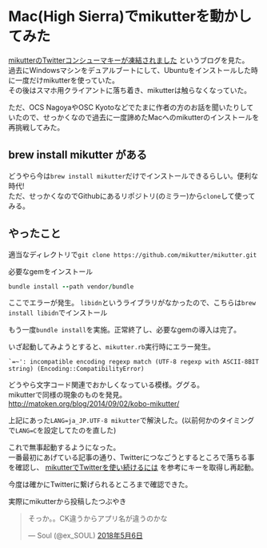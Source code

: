 # Mac(High Sierra)でmikutterを動かしてみた

[mikutterのTwitterコンシューマキーが凍結されました](http://mikutter.hatenablog.com/entry/2018/05/05/164014)
というブログを見た。<br>
過去にWindowsマシンをデュアルブートにして、Ubuntuをインストールした時に一度だけmikutterを使っていた。<br>
その後はスマホ用クライアントに落ち着き、mikutterは触らなくなっていた。<br>

ただ、OCS NagoyaやOSC Kyotoなどでたまに作者の方のお話を聞いたりしていたので、せっかくなので過去に一度諦めたMacへのmikutterのインストールを再挑戦してみた。

## brew install mikutter がある

どうやら今は`brew install mikutter`だけでインストールできるらしい。便利な時代!<br>
ただ、せっかくなのでGithubにあるリポジトリ(のミラー)から`clone`して使ってみる。<br>

## やったこと

適当なディレクトリで`git clone https://github.com/mikutter/mikutter.git`<br>

必要なgemをインストール
```rb
bundle install --path vendor/bundle
```

ここでエラーが発生。
`libidn`というライブラリがなかったので、こちらは`brew install libidn`でインストール

もう一度`bundle install`を実施。正常終了し、必要なgemの導入は完了。

いざ起動してみようとすると、`mikutter.rb`実行時にエラー発生。

```log
`=~': incompatible encoding regexp match (UTF-8 regexp with ASCII-8BIT string) (Encoding::CompatibilityError)
```

どうやら文字コード関連でおかしくなっている模様。ググる。<br>
mikutterで同様の現象のものを発見。http://matoken.org/blog/2014/09/02/kobo-mikutter/

上記にあった`LANG=ja_JP.UTF-8 mikutter`で解決した。(以前何かのタイミングで`LANG=C`を設定してたのを直した)

これで無事起動するようになった。<br>
一番最初にあげている記事の通り、Twitterにつなごうとするところで落ちる事を確認し、
[mikutterでTwitterを使い続けるには](http://mikutter.hatenablog.com/entry/2017/11/19/202832)
を参考にキーを取得し再起動。

今度は確かにTwitterに繋げられるところまで確認できた。

実際にmikutterから投稿したつぶやき

<blockquote class="twitter-tweet" data-lang="ja"><p lang="ja" dir="ltr">そっか。。CK違うからアプリ名が違うのかな</p>&mdash; Soul (@ex_SOUL) <a href="https://twitter.com/ex_SOUL/status/992985433406492673?ref_src=twsrc%5Etfw">2018年5月6日</a></blockquote>
<script async src="https://platform.twitter.com/widgets.js" charset="utf-8"></script>




